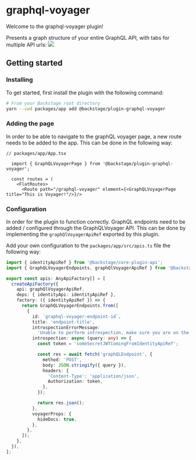 # graphql-voyager

Welcome to the graphql-voyager plugin!

Presents a graph structure of your entire GraphQL API, with tabs for multiple API urls:
![](./src/assets/plugin.png)

## Getting started

### Installing

To get started, first install the plugin with the following command:

```bash
# From your Backstage root directory
yarn --cwd packages/app add @backstage/plugin-graphql-voyager
```

### Adding the page

In order to be able to navigate to the graphQL voyager page, a new route needs to be added to the app. This can be done in the following way:

```tsx
// packages/app/App.tsx

  import { GraphQLVoyagerPage } from '@backstage/plugin-graphql-voyager';

  const routes = (
    <FlatRoutes>
      <Route path="/graphql-voyager" element={<GraphQLVoyagerPage title="This is Voyager!"/>}/>
```

### Configuration

In order for the plugin to function correctly. GraphQL endpoints need to be added / configured through the GraphQLVoyager API. This can be done by implementing the `graphQlVoyagerApiRef` exported by this plugin.

Add your own configuration to the `packages/app/src/apis.ts` file the following way:

```ts
import { identityApiRef } from '@backstage/core-plugin-api';
import { GraphQLVoyagerEndpoints, graphQlVoyagerApiRef } from '@backstage/plugin-graphql-voyager';

export const apis: AnyApiFactory[] = [
  createApiFactory({
    api: graphQlVoyagerApiRef,
    deps: { identityApi: identityApiRef },
    factory: ({ identityApiRef }) => {
      return GraphQLVoyagerEndpoints.from([
        {
          id: `graphql-voyager-endpoint-id`,
          title: 'endpoint-title',
          introspectionErrorMessage:
            'Unable to perform introspection, make sure you are on the correct environment.',
          introspection: async (query: any) => {
            const token = 'someSecretJWTComingFromIdentityApiRef';

            const res = await fetch('graphQLEndpoint', {
              method: 'POST',
              body: JSON.stringify({ query }),
              headers: {
                'Content-Type': 'application/json',
                Authorization: token,
              },
            });

            return res.json();
          },
          voyagerProps: {
            hideDocs: true,
          },
        },
      ]);
    },
  }),
];
```
